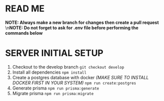 # READ ME
**NOTE: Always make a new branch for changes then create a pull request**
\n**NOTE: Do not forget to ask for .env file before performing the commands below**

# SERVER INITIAL SETUP
1. Checkout to the develop branch
```git checkout develop```
2. Install all dependencies
```npm install```
3. Create a postgres database with docker *(MAKE SURE TO INSTALL DOCKER FIRST IN YOUR SYSTEM)*
```npm run create:postgres```
4. Generate prisma
```npm run prisma:generate```
5. Migrate prisma
```npm run prisma:migrate```
